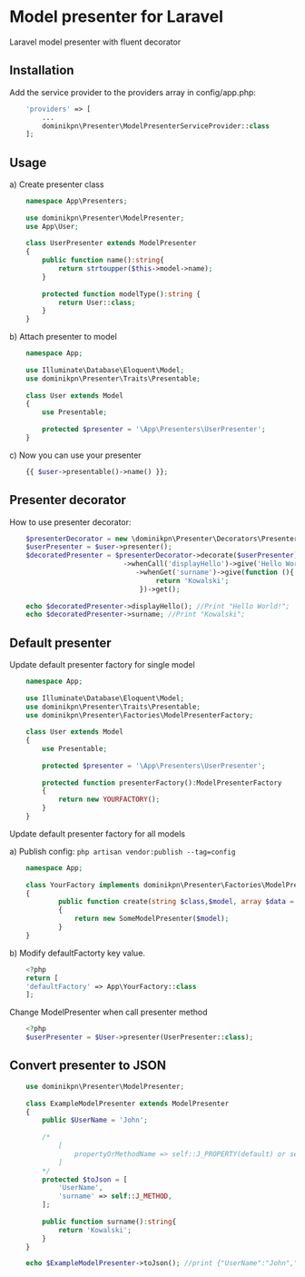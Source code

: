 <h1>Model presenter for Laravel</h1> 

<p>Laravel model presenter with fluent decorator<p>

<h2>Installation</h2>
Add the service provider to the providers array in config/app.php:

```php
    'providers' => [
        ...
        dominikpn\Presenter\ModelPresenterServiceProvider::class
    ];
```

<h2>Usage</h2>

a) Create presenter class

```php
    namespace App\Presenters;
    
    use dominikpn\Presenter\ModelPresenter;
    use App\User;
    
    class UserPresenter extends ModelPresenter
    {
        public function name():string{
            return strtoupper($this->model->name);    
        }
        
        protected function modelType():string {
            return User::class;
        }
    }
```

b) Attach presenter to model

```php
    namespace App;
    
    use Illuminate\Database\Eloquent\Model;
    use dominikpn\Presenter\Traits\Presentable;
    
    class User extends Model
    {
        use Presentable;
        
        protected $presenter = '\App\Presenters\UserPresenter';
    }
```  

 c) Now you can use your presenter
 
```php
    {{ $user->presentable()->name() }};
```  
<h2>Presenter decorator</h2>
  
  How to use presenter decorator:
  
```php
    $presenterDecorator = new \dominikpn\Presenter\Decorators\PresenterDecorator();
    $userPresenter = $user->presenter();
    $decoratedPresenter = $presenterDecorator->decorate($userPresenter)
                            ->whenCall('displayHello')->give('Hello World!')
                               ->whenGet('surname')->give(function (){
                                    return 'Kowalski';
                                })->get();
      
    echo $decoratedPresenter->displayHello(); //Print "Hello World!";
    echo $decoratedPresenter->surname; //Print "Kowalski";
```

<h2> Default presenter </h2>
<p>Update default presenter factory for single model</p>

```php
    namespace App;
    
    use Illuminate\Database\Eloquent\Model;
    use dominikpn\Presenter\Traits\Presentable;
    use dominikpn\Presenter\Factories\ModelPresenterFactory;
    
    class User extends Model
    {
        use Presentable;
        
        protected $presenter = '\App\Presenters\UserPresenter';
        
        protected function presenterFactory():ModelPresenterFactory
        {
            return new YOURFACTORY();
        }
    }
```

<p>Update default presenter factory for all models</p>

a) Publish config:
`php artisan vendor:publish --tag=config`

```php
    namespace App;
    
    class YourFactory implements dominikpn\Presenter\Factories\ModelPresenterFactory
    {
            public function create(string $class,$model, array $data = [])
            {
                return new SomeModelPresenter($model);
            }
    }
```

b) Modify defaultFactorty key value.

```php
    <?php
    return [
    'defaultFactory' => App\YourFactory::class
    ];
```

<p>Change ModelPresenter when call presenter method</p>

```php
    <?php
    $userPresenter = $User->presenter(UserPresenter::class);
```

<h2>Convert presenter to JSON</h2>

```php
    use dominikpn\Presenter\ModelPresenter;
    
    class ExampleModelPresenter extends ModelPresenter
    {
        public $UserName = 'John';
        
        /*
            [
                propertyOrMethodName => self::J_PROPERTY(default) or self::J_METHOD
            ]
        */
        protected $toJson = [
            'UserName',
            'surname' => self::J_METHOD,
        ];
        
        public function surname():string{
            return 'Kowalski';
        }
    }
```

```php
    echo $ExampleModelPresenter->toJson(); //print {"UserName":"John","surname":"Kowalski"}
```
